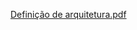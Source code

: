 [Definição de arquitetura.pdf](https://github.com/HenriqueHuang/PPADS/files/12528909/Definicao.de.arquitetura.pdf)
